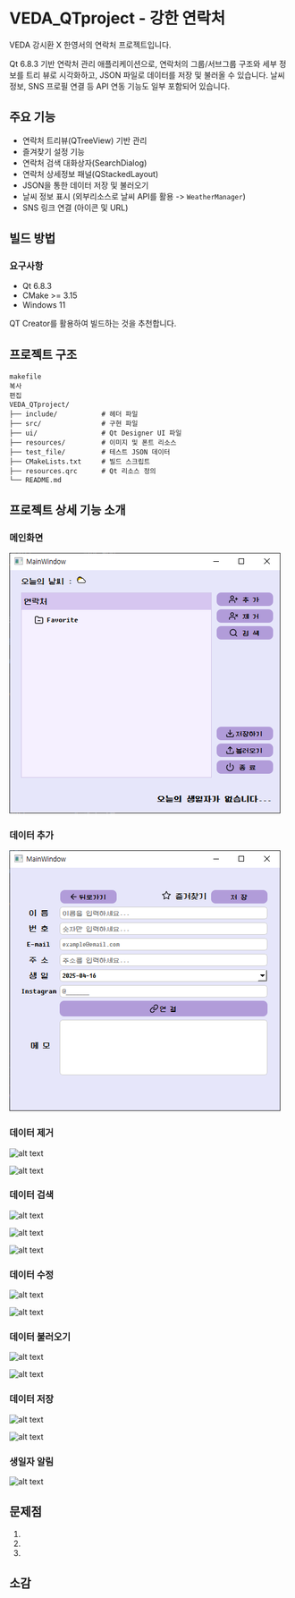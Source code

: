 # VEDA_QTproject - 강한 연락처

VEDA 강시환 X 한영서의 연락처 프로젝트입니다.

Qt 6.8.3 기반 연락처 관리 애플리케이션으로, 연락처의 그룹/서브그룹 구조와 세부 정보를 트리 뷰로 시각화하고, JSON 파일로 데이터를 저장 및 불러올 수 있습니다. 
날씨 정보, SNS 프로필 연결 등 API 연동 기능도 일부 포함되어 있습니다.

## 주요 기능

- 연락처 트리뷰(QTreeView) 기반 관리
- 즐겨찾기 설정 기능
- 연락처 검색 대화상자(SearchDialog)
- 연락처 상세정보 패널(QStackedLayout)
- JSON을 통한 데이터 저장 및 불러오기
- 날씨 정보 표시 (외부리소스로 날씨 API를 활용 -> `WeatherManager`)
- SNS 링크 연결 (아이콘 및 URL)

## 빌드 방법

### 요구사항
- Qt 6.8.3
- CMake >= 3.15
- Windows 11

QT Creator를 활용하여 빌드하는 것을 추천합니다.

## 프로젝트 구조

```
makefile
복사
편집
VEDA_QTproject/
├── include/           # 헤더 파일
├── src/               # 구현 파일
├── ui/                # Qt Designer UI 파일
├── resources/         # 이미지 및 폰트 리소스
├── test_file/         # 테스트 JSON 데이터
├── CMakeLists.txt     # 빌드 스크립트
├── resources.qrc      # Qt 리소스 정의
└── README.md
```

## 프로젝트 상세 기능 소개

### 메인화면

![alt text](./images/main.png)

### 데이터 추가

![alt text](./images/detail.png)

### 데이터 제거

![alt text](./image/delete1.png)

![alt text](./image/delete2.png)

### 데이터 검색

![alt text](./image/searchdialog.png)

![alt text](./image/searchresult.png)

![alt text](./image/searchdetail.png)

### 데이터 수정

![alt text](./image/fixdata.png)

![alt text](./image/fixcomplete.png)

### 데이터 불러오기

![alt text](./image/fileLoad.png)

![alt text](./image/loadcomplete.png)

### 데이터 저장

![alt text](./image/savefile.png)

![alt text](./image/savecomplete.png)

### 생일자 알림

![alt text](./image/birth.png)


## 문제점

1.

2.

3.


## 소감

